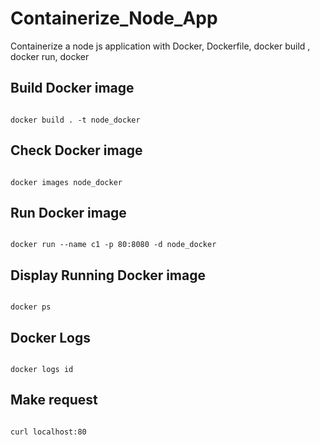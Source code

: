# Containerize_Node_App

Containerize a node js application with Docker, Dockerfile, docker build , docker run, docker


## Build Docker image

<code>
docker build . -t node_docker
</code>


## Check Docker image

<code>
docker images node_docker
</code>


## Run Docker image

<code>
docker run --name c1 -p 80:8080 -d node_docker
</code>

## Display Running Docker image

<code>
docker ps
</code>

## Docker Logs

<code>
docker logs id
</code>

## Make request

<code>
curl localhost:80
</code>


